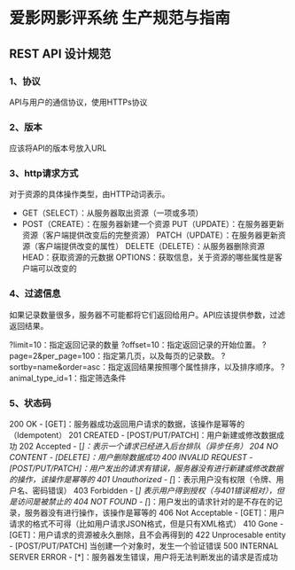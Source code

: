 # 爱影网影评系统 生产规范与指南

## REST API 设计规范

### 1、协议

API与用户的通信协议，使用HTTPs协议

### 2、版本

应该将API的版本号放入URL

### 3、http请求方式

对于资源的具体操作类型，由HTTP动词表示。

- GET（SELECT）：从服务器取出资源（一项或多项）
- POST（CREATE）：在服务器新建一个资源
PUT（UPDATE）：在服务器更新资源（客户端提供改变后的完整资源）
PATCH（UPDATE）：在服务器更新资源（客户端提供改变的属性）
DELETE（DELETE）：从服务器删除资源
HEAD：获取资源的元数据
OPTIONS：获取信息，关于资源的哪些属性是客户端可以改变的

### 4、过滤信息

如果记录数量很多，服务器不可能都将它们返回给用户。API应该提供参数，过滤返回结果。

?limit=10：指定返回记录的数量
?offset=10：指定返回记录的开始位置。
?page=2&per_page=100：指定第几页，以及每页的记录数。
?sortby=name&order=asc：指定返回结果按照哪个属性排序，以及排序顺序。
?animal_type_id=1：指定筛选条件

### 5、状态码

200 OK - [GET]：服务器成功返回用户请求的数据，该操作是幂等的（Idempotent）
201 CREATED - [POST/PUT/PATCH]：用户新建或修改数据成功
202 Accepted - [*]：表示一个请求已经进入后台排队（异步任务）
204 NO CONTENT - [DELETE]：用户删除数据成功
400 INVALID REQUEST - [POST/PUT/PATCH]：用户发出的请求有错误，服务器没有进行新建或修改数据的操作，该操作是幂等的
401 Unauthorized - [*]：表示用户没有权限（令牌、用户名、密码错误）
403 Forbidden - [*] 表示用户得到授权（与401错误相对），但是访问是被禁止的
404 NOT FOUND - [*]：用户发出的请求针对的是不存在的记录，服务器没有进行操作，该操作是幂等的
406 Not Acceptable - [GET]：用户请求的格式不可得（比如用户请求JSON格式，但是只有XML格式）
410 Gone -[GET]：用户请求的资源被永久删除，且不会再得到的
422 Unprocesable entity - [POST/PUT/PATCH] 当创建一个对象时，发生一个验证错误
500 INTERNAL SERVER ERROR - [*]：服务器发生错误，用户将无法判断发出的请求是否成功
